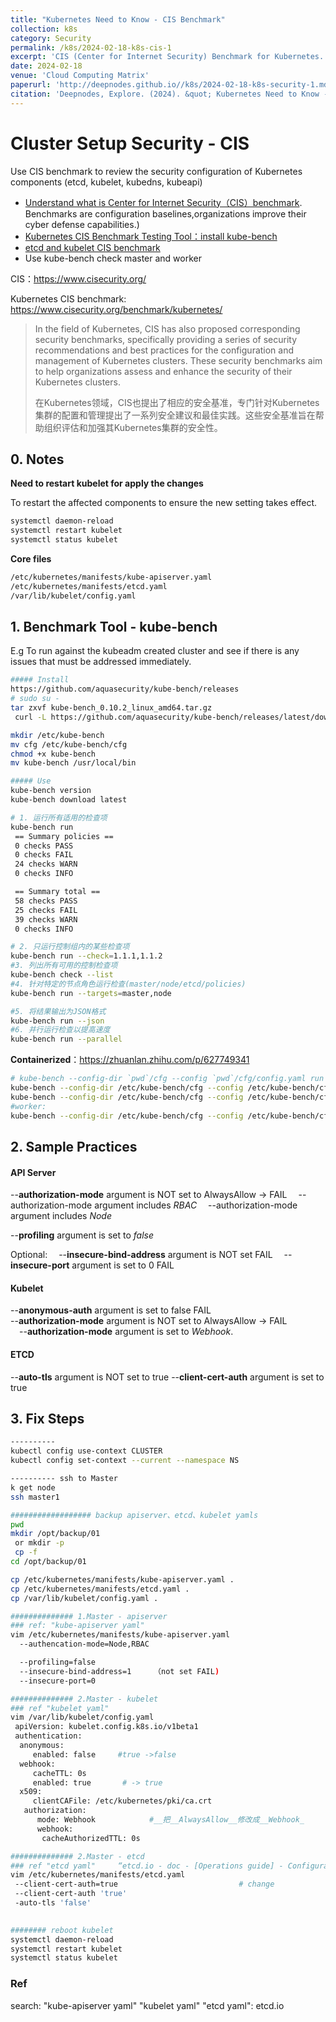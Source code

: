 ```yaml
---
title: "Kubernetes Need to Know - CIS Benchmark"
collection: k8s
category: Security
permalink: /k8s/2024-02-18-k8s-cis-1
excerpt: 'CIS (Center for Internet Security) Benchmark for Kubernetes.'
date: 2024-02-18
venue: 'Cloud Computing Matrix'
paperurl: 'http://deepnodes.github.io//k8s/2024-02-18-k8s-security-1.md'
citation: 'Deepnodes, Explore. (2024). &quot; Kubernetes Need to Know - CIS Benchmark.&quot; <i>Cloud Computing Matrix</i>. 1(3).'
---
```


# Cluster Setup Security - CIS

Use CIS benchmark to review the security configuration of Kubernetes components (etcd, kubelet, kubedns, kubeapi)  

- [Understand what is Center for Internet Security（CIS）benchmark](https://docs.microsoft.com/en-us/compliance/regulatory/offering-CIS-Benchmark#:~:text=CIS). Benchmarks are configuration baselines,organizations improve their cyber defense capabilities.)
- [Kubernetes CIS Benchmark Testing Tool：install kube-bench](https://github.com/aquasecurity/kube-bench#running-kube-bench)
- [etcd and kubelet CIS benchmark](https://cloud.google.com/kubernetes-engine/docs/concepts/cis-benchmarks#default-values)
- Use kube-bench check master and worker

CIS：<https://www.cisecurity.org/>

Kubernetes CIS benchmark: <https://www.cisecurity.org/benchmark/kubernetes/>

  > In the field of Kubernetes, CIS has also proposed corresponding security benchmarks, specifically providing a series of security recommendations and best practices for the configuration and management of Kubernetes clusters. These security benchmarks aim to help organizations assess and enhance the security of their Kubernetes clusters.
  >
  > 在Kubernetes领域，CIS也提出了相应的安全基准，专门针对Kubernetes集群的配置和管理提出了一系列安全建议和最佳实践。这些安全基准旨在帮助组织评估和加强其Kubernetes集群的安全性。

## 0. Notes

**Need to restart kubelet for apply the changes**

To restart the affected components to ensure the new setting takes effect.

```sh
systemctl daemon-reload
systemctl restart kubelet
systemctl status kubelet
```

**Core files**

```sh
/etc/kubernetes/manifests/kube-apiserver.yaml
/etc/kubernetes/manifests/etcd.yaml
/var/lib/kubelet/config.yaml
```

## 1. Benchmark Tool - kube-bench

E.g To run against the kubeadm created cluster and see if there is any issues that must be addressed immediately.

```sh
##### Install
https://github.com/aquasecurity/kube-bench/releases
# sudo su -
tar zxvf kube-bench_0.10.2_linux_amd64.tar.gz
 curl -L https://github.com/aquasecurity/kube-bench/releases/latest/download/kube-bench-$(uname -s)-$(uname -m) -o kube-bench

mkdir /etc/kube-bench
mv cfg /etc/kube-bench/cfg
chmod +x kube-bench
mv kube-bench /usr/local/bin

##### Use
kube-bench version
kube-bench download latest

# 1. 运行所有适用的检查项
kube-bench run
 == Summary policies ==
 0 checks PASS
 0 checks FAIL
 24 checks WARN
 0 checks INFO

 == Summary total ==
 58 checks PASS
 25 checks FAIL
 39 checks WARN
 0 checks INFO

# 2. 只运行控制组内的某些检查项
kube-bench run --check=1.1.1,1.1.2
#3. 列出所有可用的控制检查项
kube-bench check --list
#4. 针对特定的节点角色运行检查(master/node/etcd/policies)
kube-bench run --targets=master,node

#5. 将结果输出为JSON格式
kube-bench run --json
#6. 并行运行检查以提高速度
kube-bench run --parallel

```

**Containerized**：https://zhuanlan.zhihu.com/p/627749341

```sh
# kube-bench --config-dir `pwd`/cfg --config `pwd`/cfg/config.yaml run --targets=etcd
kube-bench --config-dir /etc/kube-bench/cfg --config /etc/kube-bench/cfg/config.yaml run --targets=master
kube-bench --config-dir /etc/kube-bench/cfg --config /etc/kube-bench/cfg/config.yaml run --targets=etcd
#worker:
kube-bench --config-dir /etc/kube-bench/cfg --config /etc/kube-bench/cfg/config.yaml run --targets=node

```

## 2. Sample Practices

#### API Server

--**authorization-mode** argument is NOT set to AlwaysAllow -> FAIL
&ensp;&ensp;--authorization-mode argument includes *RBAC*
&ensp;&ensp;--authorization-mode argument includes *Node*

--**profiling** argument is set to *false*

Optional:
&ensp;&ensp;--**insecure-bind-address** argument is NOT set FAIL
&ensp;&ensp;--**insecure-port** argument is set to 0 FAIL

#### Kubelet

--**anonymous-auth** argument is set to false FAIL  
--**authorization-mode** argument is NOT set to AlwaysAllow -> FAIL  
&ensp;&ensp;--**authorization-mode** argument is set to *Webhook*.

#### ETCD

--**auto-tls** argument is NOT set to true
--**client-cert-auth** argument is set to true

## 3. Fix Steps

```sh
---------- 
kubectl config use-context CLUSTER
kubectl config set-context --current --namespace NS

---------- ssh to Master
k get node
ssh master1

################## backup apiserver、etcd、kubelet yamls
pwd
mkdir /opt/backup/01
 or mkdir -p 
 cp -f
cd /opt/backup/01

cp /etc/kubernetes/manifests/kube-apiserver.yaml .
cp /etc/kubernetes/manifests/etcd.yaml .
cp /var/lib/kubelet/config.yaml .

############## 1.Master - apiserver 
### ref: "kube-apiserver yaml"
vim /etc/kubernetes/manifests/kube-apiserver.yaml
  --authencation-mode=Node,RBAC

  --profiling=false
  --insecure-bind-address=1     （not set FAIL)
  --insecure-port=0

############## 2.Master - kubelet
### ref "kubelet yaml"
vim /var/lib/kubelet/config.yaml
 apiVersion: kubelet.config.k8s.io/v1beta1
 authentication:
  anonymous:
     enabled: false     #true ->false
  webhook:
     cacheTTL: 0s
     enabled: true       # -> true
  x509:
     clientCAFile: /etc/kubernetes/pki/ca.crt
   authorization:
      mode: Webhook            #__把__AlwaysAllow__修改成__Webhook_
      webhook:
       cacheAuthorizedTTL: 0s

############## 2.Master - etcd
### ref "etcd yaml"     “etcd.io - doc - [Operations guide] - Configuration options ”
vim /etc/kubernetes/manifests/etcd.yaml
 --client-cert-auth=true                           # change
 --client-cert-auth 'true'
 -auto-tls 'false'
         

######## reboot kubelet
systemctl daemon-reload
systemctl restart kubelet
systemctl status kubelet
```

### Ref

search:
 "kube-apiserver yaml"
 "kubelet yaml"
 "etcd yaml": etcd.io
